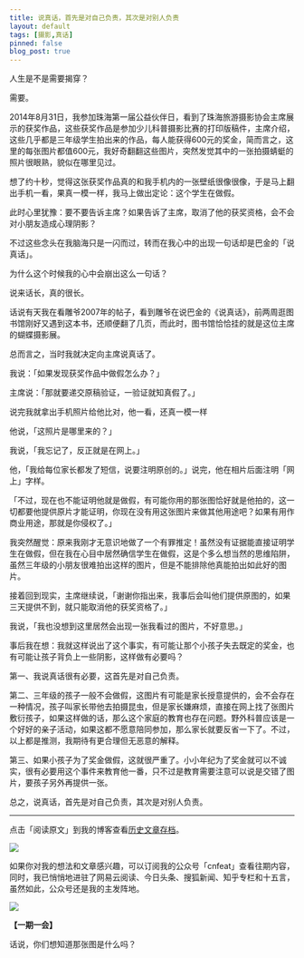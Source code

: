 ```yaml
---
title: 说真话，首先是对自己负责，其次是对别人负责
layout: default
tags: [摄影,真话]
pinned: false
blog_post: true
---
```


人生是不是需要揭穿？

需要。

2014年8月31日，我参加珠海第一届公益伙伴日，看到了珠海旅游摄影协会主席展示的获奖作品，这些获奖作品是参加少儿科普摄影比赛的打印版稿件，主席介绍，这些几乎都是三年级学生拍出来的作品，每人能获得600元的奖金，简而言之，这里的每张图片都值600元，我好奇翻翻这些图片，突然发觉其中的一张拍摄蜻蜓的照片很眼熟，貌似在哪里见过。

想了约十秒，觉得这张获奖作品真的和我手机内的一张壁纸很像很像，于是马上翻出手机一看，果真一模一样，我马上做出定论：这个学生在做假。

此时心里犹豫：要不要告诉主席？如果告诉了主席，取消了他的获奖资格，会不会对小朋友造成心理阴影？

不过这些念头在我脑海只是一闪而过，转而在我心中的出现一句话却是巴金的「说真话」。

为什么这个时候我的心中会崩出这么一句话？

说来话长，真的很长。

话说有天我在看雕爷2007年的帖子，看到雕爷在说巴金的《说真话》，前两周逛图书馆刚好又遇到这本书，还顺便翻了几页，而此时，图书馆恰恰挂的就是这位主席的蝴蝶摄影展。

总而言之，当时我就决定向主席说真话了。

我说：「如果发现获奖作品中做假怎么办？」

主席说：「那就要递交原稿验证，一验证就知真假了。」

说完我就拿出手机照片给他比对，他一看，还真一模一样

他说，「这照片是哪里来的？」

我说，「我忘记了，反正就是在网上。」

他，「我给每位家长都发了短信，说要注明原创的。」说完，他在相片后面注明「网上」字样。

「不过，现在也不能证明他就是做假，有可能你用的那张图恰好就是他拍的，这一切都要他提供原片才能证明，你现在没有用这张图片来做其他用途吧？如果有用作商业用途，那就是你侵权了。」

我突然醒觉：原来我刚才无意识地做了一个有罪推定！虽然没有证据能直接证明学生在做假，但在我在心目中居然确信学生在做假，这是个多么想当然的思维陷阱，虽然三年级的小朋友很难拍出这样的图片，但是不能排除他真能拍出如此好的图片。

接着回到现实，主席继续说，「谢谢你指出来，我事后会叫他们提供原图的，如果三天提供不到，就只能取消他的获奖资格了。」

我说，「我也没想到这里居然会出现一张我看过的图片，不好意思。」

事后我在想：我就这样说出了这个事实，有可能让那个小孩子失去既定的奖金，也有可能让孩子背负上一些阴影，这样做有必要吗？

第一、我说真话很有必要，这首先是对自己负责。

第二、三年级的孩子一般不会做假，这图片有可能是家长授意提供的，会不会存在一种情况，孩子叫家长带他去拍摄昆虫，但是家长嫌麻烦，直接在网上找了张图片敷衍孩子，如果这样做的话，那么这个家庭的教育也存在问题。野外科普应该是一个好好的亲子活动，如果这都不愿意陪同参加，那么家长就要反省一下了。不过，以上都是推测，我期待有更合理但无恶意的解释。

第三、如果小孩子为了奖金做假，这就很严重了。小小年纪为了奖金就可以不诚实，很有必要用这个事件来教育他一番，只不过是教育需要注意可以说是交错了图片，要孩子另外再提供一张。

总之，说真话，首先是对自己负责，其次是对别人负责。

----

点击「阅读原文」到我的博客查看[历史文章存档](http://cnfeat.com)。

![](http://cnfeat.qiniudn.com/mHDSX.png)

如果你对我的想法和文章感兴趣，可以订阅我的公众号「cnfeat」查看往期内容，同时，我已悄悄地进驻了网易云阅读、今日头条、搜狐新闻、知乎专栏和十五言，虽然如此，公众号还是我的主发阵地。

![](http://cnfeat.qiniudn.com/signitrue-2014-07-11.png)


**【一期一会】**


话说，你们想知道那张图是什么吗？
